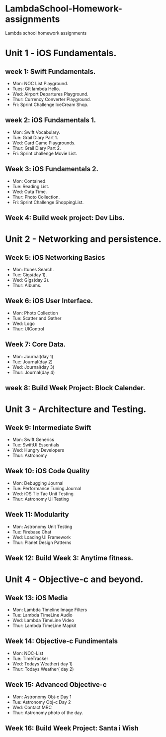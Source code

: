 # LambdaSchool-Homework-assignments
Lambda school homework assignments

# Unit 1 - iOS Fundamentals.

## week 1:  Swift Fundamentals.
- Mon:  NOC List Playground.
- Tues:  Git lambda Hello.
- Wed: Airport Departures Playground. 
- Thur: Currency Converter Playground.
- Fri: Sprint Challenge IceCream Shop.

## week 2: iOS Fundamentals 1.
- Mon: Swift Vocabulary.
- Tue:  Grail Diary Part 1.
- Wed: Card Game Playgrounds.
- Thur: Grail Diary Part 2.
- Fri: Sprint challenge Movie List.


## Week 3:  iOS Fundamentals 2. 
- Mon: Contained.    
- Tue: Reading List.
- Wed: Outa Time.
- Thur: Photo Collection.
- Fri: Sprint Challenge ShoppingList.

## Week 4: Build week project: Dev Libs.

# Unit 2 - Networking and persistence.

## Week 5: iOS Networking Basics
- Mon: Itunes Search.
- Tue: Gigs(day 1).
- Wed: Gigs(day 2).
- Thur: Albums.

## Week 6: iOS User Interface.
 - Mon: Photo Collection
 - Tue: Scatter and Gather
 - Wed: Logo
 - Thur: UIControl
 
## Week 7: Core Data.
 - Mon: Journal(day 1)
 - Tue: Journal(day 2)
 - Wed: Journal(day 3)
 - Thur: Journal(day 4)

## week 8: Build Week Project: Block Calender.

# Unit 3 - Architecture and Testing.

## Week 9: Intermediate Swift
 - Mon: Swift Generics
 - Tue: SwiftUI Essentials
 - Wed: Hungry Developers
 - Thur: Astronomy
 
## Week 10: iOS Code Quality 
 - Mon: Debugging Journal
 - Tue: Performance Tuning Journal
 - Wed: iOS Tic Tac Unit Testing
 - Thur: Astronomy UI Testing 
 
## Week 11: Modularity
 - Mon: Astronomy Unit Testing
 - Tue: Firebase Chat
 - Wed: Loading UI Framework
 - Thur: Planet Design Patterns

## Week 12: Build Week 3: Anytime fitness.

# Unit 4 - Objective-c and beyond.

## Week 13: iOS Media
 - Mon: Lambda Timeline Image Filters
 - Tue: Lambda TimeLine Audio
 - Wed: Lambda TimeLine Video
 - Thur: Lambda TimeLine Mapkit

## Week 14: Objective-c Fundimentals 
 - Mon: NOC-List 
 - Tue: TimeTracker
 - Wed: Todays Weather( day 1)
 - Thur: Todays Weather( day 2) 

## Week 15: Advanced Objective-c 
 - Mon: Astronomy Obj-c Day 1
 - Tue: Astronomy Obj-c Day 2
 - Wed: Contact MRC
 - Thur: Astronomy photo of the day.
 
## Week 16: Build Week Project: Santa i Wish



